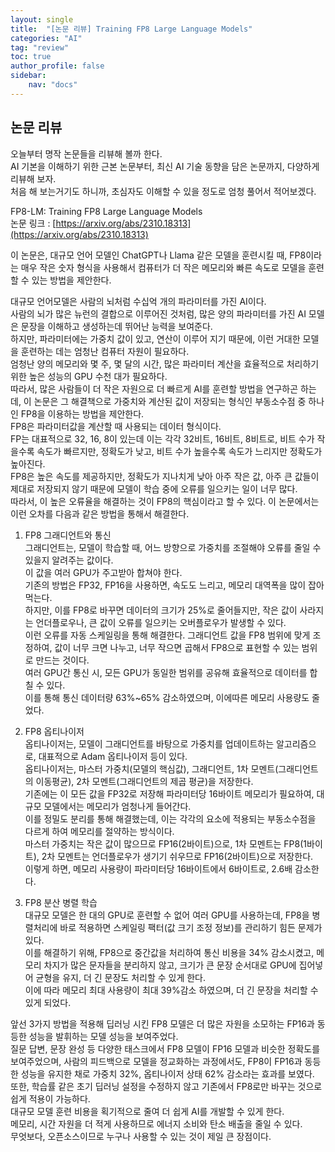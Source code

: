 ```yaml
---
layout: single
title:  "[논문 리뷰] Training FP8 Large Language Models"
categories: "AI"
tag: "review"
toc: true
author_profile: false
sidebar:
    nav: "docs"
---
```


## 논문 리뷰
오늘부터 명작 논문들을 리뷰해 볼까 한다.  
AI 기본을 이해하기 위한 근본 논문부터, 최신 AI 기술 동향을 담은 논문까지, 다양하게 리뷰해 보자.  
처음 해 보는거기도 하니까, 초심자도 이해할 수 있을 정도로 엄청 풀어서 적어보겠다.  

FP8-LM: Training FP8 Large Language Models  
논문 링크 : [https://arxiv.org/abs/2310.18313](https://arxiv.org/abs/2310.18313)  

이 논문은, 대규모 언어 모델인 ChatGPT나 Llama 같은 모델을 훈련시킬 때, FP8이라는 매우 작은 숫자 형식을 사용해서 컴퓨터가 더 작은 메모리와 빠른 속도로 모델을 훈련할 수 있는 방법을 제안한다.  


대규모 언어모델은 사람의 뇌처럼 수십억 개의 파라미터를 가진 AI이다.  
사람의 뇌가 많은 뉴런의 결합으로 이루어진 것처럼, 많은 양의 파라미터를 가진 AI 모델은 문장을 이해하고 생성하는데 뛰어난 능력을 보여준다.  
하지만, 파라미터에는 가중치 값이 있고, 연산이 이루어 지기 때문에, 이런 거대한 모델을 훈련하는 데는 엄청난 컴퓨터 자원이 필요하다.  
엄청난 양의 메모리와 몇 주, 몇 달의 시간, 많은 파라미터 계산을 효율적으로 처리하기 위한 높은 성능의 GPU 수천 대가 필요하다.  
따라서, 많은 사람들이 더 작은 자원으로 더 빠르게 AI를 훈련할 방법을 연구하곤 하는데, 이 논문은 그 해결책으로 가중치와 계산된 값이 저장되는 형식인 부동소수점 중 하나인 FP8을 이용하는 방법을 제안한다.  
FP8은 파라미터값을 계산할 때 사용되는 데이터 형식이다.  
FP는 대표적으로 32, 16, 8이 있는데 이는 각각 32비트, 16비트, 8비트로, 비트 수가 작을수록 속도가 빠르지만, 정확도가 낮고, 비트 수가 높을수록 속도가 느리지만 정확도가 높아진다.  
FP8은 높은 속도를 제공하지만, 정확도가 지나치게 낮아 아주 작은 값, 아주 큰 값들이 제대로 저장되지 않기 때문에 모델이 학습 중에 오류를 일으키는 일이 너무 많다.  
따라서, 이 높은 오류율을 해결하는 것이 FP8의 핵심이라고 할 수 있다.  이 논문에서는 이런 오차를 다음과 같은 방법을 통해서 해결한다.  


1. FP8 그래디언트와 통신  
그래디언트는, 모델이 학습할 때, 어느 방향으로 가중치를 조절해야 오류를 줄일 수 있을지 알려주는 값이다.  
이 값을 여러 GPU가 주고받아 합쳐야 한다.  
기존의 방법은 FP32, FP16을 사용하면, 속도도 느리고, 메모리 대역폭을 많이 잡아먹는다.  
하지만, 이를 FP8로 바꾸면 데이터의 크기가 25%로 줄어들지만, 작은 값이 사라지는 언더플로우나, 큰 값이 오류를 일으키는 오버플로우가 발생할 수 있다.  
이런 오류를 자동 스케일링을 통해 해결한다. 그래디언트 값을 FP8 범위에 맞게 조정하여, 값이 너무 크면 나누고, 너무 작으면 곱해서 FP8으로 표현할 수 있는 범위로 만드는 것이다.  
여러 GPU간 통신 시, 모든 GPU가 동일한 범위를 공유해 효율적으로 데이터를 합칠 수 있다.  
이를 통해 통신 데이터량 63%~65% 감소하였으며, 이에따른 메모리 사용량도 줄었다.  


2. FP8 옵티나이저  
옵티나이저는, 모델이 그래디언트를 바탕으로 가중치를 업데이트하는 알고리즘으로, 대표적으로 Adam 옵티나이저 등이 있다.  
옵티나이저는, 마스터 가중치(모델의 핵심값), 그래디언트, 1차 모멘트(그래디언트의 이동평균), 2차 모멘트(그래디언트의 제곱 평균)을 저장한다.  
기존에는 이 모든 값을 FP32로 저장해 파라미터당 16바이트 메모리가 필요하여, 대규모 모델에서는 메모리가 엄청나게 들어간다.  
이를 정밀도 분리를 통해 해결했는데, 이는 각각의 요소에 적용되는 부동소수점을 다르게 하여 메모리를 절약하는 방식이다.  
마스터 가중치는 작은 값이 많으므로 FP16(2바이트)으로, 1차 모멘트는 FP8(1바이트), 2차 모멘트는 언더플로우가 생기기 쉬우므로 FP16(2바이트)으로 저장한다.  
이렇게 하면, 메모리 사용량이 파라미터당 16바이트에서 6바이트로, 2.6배 감소한다.  

3. FP8 분산 병렬 학습  
대규모 모델은 한 대의 GPU로 훈련할 수 없어 여러 GPU를 사용하는데, FP8을 병렬처리에 바로 적용하면 스케일링 팩터(값 크기 조정 정보)를 관리하기 힘든 문제가 있다.  
이를 해결하기 위해, FP8으로 중간값을 처리하여 통신 비용을 34% 감소시켰고, 메모리 차지가 많은 문자들을 분리하지 않고, 크기가 큰 문장 순서대로 GPU에 집어넣어 균형을 유지, 더 긴 문장도 처리할 수 있게 한다.  
이에 따라 메모리 최대 사용량이 최대 39%감소 하였으며, 더 긴 문장을 처리할 수 있게 되었다.  


앞선 3가지 방법을 적용해 딥러닝 시킨 FP8 모델은 더 많은 자원을 소모하는 FP16과 동등한 성능을 발휘하는 모델 성능을 보여주었다.  
질문 답변, 문장 완성 등 다양한 태스크에서 FP8 모델이 FP16 모델과 비슷한 정확도를 보여주었으며, 사람의 피드백으로 모델을 정교화하는 과정에서도, FP8이 FP16과 동등한 성능을 유지한 채로 가중치 32%, 옵티나이저 상태 62% 감소라는 효과를 보였다.  
또한, 학습률 같은 초기 딥러닝 설정을 수정하지 않고 기존에서 FP8로만 바꾸는 것으로 쉽게 적용이 가능하다.  
대규모 모델 훈련 비용을 획기적으로 줄여 더 쉽게 AI를 개발할 수 있게 한다.  
메모리, 시간 자원을 더 적게 사용하므로 에너지 소비와 탄소 배출을 줄일 수 있다.  
무엇보다, 오픈소스이므로 누구나 사용할 수 있는 것이 제일 큰 장점이다.  